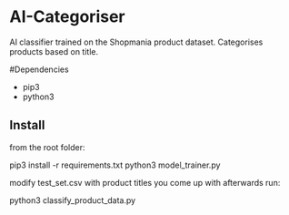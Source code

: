 # AI-Categoriser
AI classifier trained on the Shopmania product dataset. Categorises products based on title.


#Dependencies

- pip3
- python3

## Install

from the root folder:

pip3 install -r requirements.txt
python3 model_trainer.py

modify test_set.csv with product titles you come up with afterwards run:

python3 classify_product_data.py
